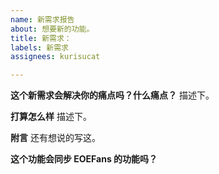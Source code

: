 ```yaml
---
name: 新需求报告
about: 想要新的功能。
title: 新需求：
labels: 新需求
assignees: kurisucat

---
```


**这个新需求会解决你的痛点吗？什么痛点？**
描述下。

**打算怎么样**
描述下。

**附言**
还有想说的写这。


**这个功能会同步 EOEFans 的功能吗？**
